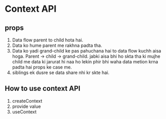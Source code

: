 # Context API

## props

1. Data flow parent to child hota hai.
2. Data ko hume parent me rakhna padta tha.
3. Data ko yadi grand-child ke pas pahuchana hai to data flow kuchh aisa hoga. Parent -> child -> grand-child. jabki aisa bhi ho skta tha ki mujhe child me data ki jarurat hi naa ho lekin phir bhi waha data metion krna padta hai props ke case me.
4. siblings ek dusre se data share nhi kr skte hai.

## How to use context API

1. createContext
2. provide value
3. useContext
